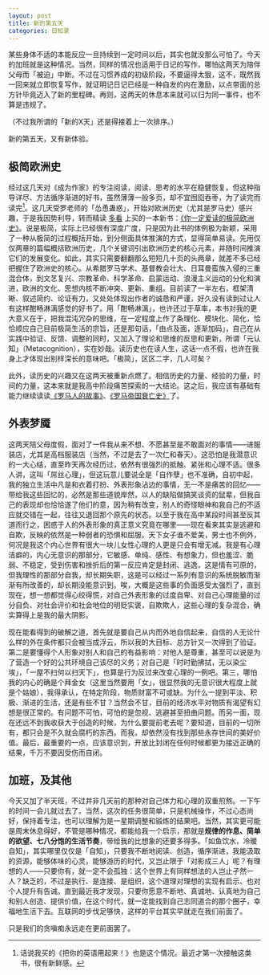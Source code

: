 ```yaml
---
layout: post
title: 新的第五天
categories: 日知录
---
```



某些身体不适的本能反应一旦持续到一定时间以后，其实也就没那么可怕了。今天的加班就是这种情况。当然，同样的情况也适用于日记的写作，哪怕这两天为陪伴父母而「被迫」中断。不过在习惯养成的初级阶段，不要逼得太狠，这不，既然我一回来就立即恢复写作，就证明记日记已经是一种自发的内在激励，以点带面的总方针毕竟迈入了新的里程碑。再则，这两天的休息本来就可以归为同一事件，也不算是违规了。

（不过我所谓的「新的X天」还是得接着上一次排序。）

新的第五天，又有新体验。

## 极简欧洲史
经过这几天对《成为作家》的专注阅读，阅读、思考的水平在稳健恢复。但这种指导详尽、方法循序渐进的好书，虽然薄薄一般多页，却不宜囫囵吞枣，为了读完而读完[^1]。这几天受罗老师的「怂恿蛊惑」，开始对欧洲历史（尤其是罗马史）感兴趣，于是我因势利导，转而精读 [多看](http://www.duokan.com) 上买的一本新书：[《你一定爱读的极简欧洲史》](http://book.douban.com/subject/5366248/)。说是极简，实际上已经很有深度广度，只是因为此书的体例极为新颖，采用了一种从极简的过程概括开始，到分侧面具体推演的方式，显得简单易读。先用仅仅两章的篇幅概括欧洲历史，几个关键词引出欧洲历史的核心元素，并随时间推演它们的发展变化。如此，其实只需要翻翻那么短短几十页的头两章，就差不多已经把握住了欧洲史的核心。从希腊罗马学术、基督教会壮大、日耳曼蛮族入侵的三重混合体，到文艺复兴、宗教革命、科学革命、启蒙运动、浪漫主义运动的分化和演进，欧洲的文化、思想内核不断冲突、更新、重组。目前读了一半左右，框架清晰、叙述简约、论证有力，又处处体现出作者的诚恳和严谨，好久没有读到过让人有这样酣畅淋漓感觉的好书了。用「酣畅淋漓」，也许还过于草率，本书对我的更大意义在于，把我混沌冗杂的思维，在一定程度上作了条理化、模块化、简化，恰恰顺应自己目前极简生活的宗旨，还是那句话，「由点及面，逐渐加码」，自己在从实践中验证、反馈、调整的同时，又加入了理论和思维的反思和更新，所谓「元认知」（Metacognition），实在妙哉。读历史也在读人生，这话一点不假，也许在我身上才体现出别样深长的意味吧。「极简」，区区二字，几人可矣？

[^1]: 话说我买的《把你的英语用起来！》也是这个情况。最近才第一次接触这类书，很有新鲜感。

此外，读历史的兴趣又在这两天被重新点燃了。相信历史的力量、经验的力量，时间的力量，这本来就是我高中阶段痛苦探索的一大结论。这之后，我应该有基础有能力继续读读[《罗马人的故事》](http://book.douban.com/series/10524)、[《罗马帝国衰亡史》](http://book.douban.com/series/1417)了。

## 外表梦魇
这两天陪父母度假，面对了一件我从来不想、不愿甚至是不敢面对的事情——进服装店，尤其是高档服装店（当然，不过是去了一次仁和春天）。这恐怕是我潜意识的一大心结，直至昨天再次经历过，依然有很强烈的抵触、紧张和心理不适。很多人讲，这叫「屌丝心理」，但这玩意儿要说全是「自作孽」也不准确，自初中起，我的独立生活中凡是和衣着打扮、外表形象沾边的事情，无一不是痛苦的回忆——带给我这些回忆的，必然是那些道貌岸然，以人的缺陷做搞笑谈资的鼠辈，但我自己的表现却也恰恰遂了他们的意，因为稍有改变，别人的奇怪眼神和我自己的不适应就交错在一起，往往又退回那个原先的状态。以至于我在高中某段时间甚至反其道而行之，困惑于人的外表形象的真正意义究竟在哪里——现在看来其实是逃避和自欺，反映的依然是一种弱者的恐惧和屈服。天下女子谁不爱美，男士也不例外，何况是我这个内心世界有很大一块儿女性心理的人更是只会有增无减。我是有心理洁癖的，内心无意识的那部分，它敏感、单纯、感性、有想象力，但也羞涩、脆弱、不稳定，受到伤害和挫折后的第一反应肯定是封闭、逃逸，这是情有可原的，但我理性的那部分自我，却长期失职，这是可以经过一系列有意识的系统脱敏而渐渐有所改善的，却长期没能意识到。唉，大概是这些事的负面感受太强烈了，直到现在，想一想都觉得心绞得慌，对自己外表形象的过度自卑、对自己心理能量的过分自负、对社会评价和社会地位的明贬实褒，自欺欺人，这些心理的复杂混合，确实算得上是我的最大阴影。

现在能看得到的破解之道，首先就是要自己从内而外地自信起来，自信的人无论什么样的外在条件都只会被当成浮云，所以我的大目标、总方针又一次得到了验证。第二是要懂得个人形象对别人和自己的有益影响：对他人是尊重，甚至可以说是为了营造一个好的公共环境自己该尽的义务；对自己是「时时勤拂拭，无以染尘埃」，「一屋不扫何以扫天下」，也算是行为反过来改变心理的一例吧。第三，哪怕我的内心的确是个拜金女（这里当然要用「女」，很显然我的无意识很大程度上就是个姑娘），我得承认，在特定阶段，物质财富不可或缺。为什么一提到平淡、积极、渐进的生活，还是有些不甘？当然会不甘，目前的经济水平对物质有渴望有幻想是很正常的。有问题不可怕，可怕的是忽视、逃避甚至扭曲问题。而另一面，现在还远不到我收获大于创造的时候，为什么要提前老去呢？要知道，目前的一切所有，都只会是不久就会腐朽的东西。而我，却依然没有找到那些永存世间的美好价值。最后，最重要的一点，应该意识到，开放比封闭在任何时候都更为接近正确的结果，千万不要因受伤而自闭。

## 加班，及其他
今天又加了半天班，不过并非几天前的那种对自己体力和心理的双重煎熬。一下午的时间一会儿就过去了。当然，这次的任务很简单，只是机械操作，不过心态尚好，保持着专注，也可以理解为是一星期调整和锻炼的结果吧。当然，其实更可能是周末休息得好，不管是哪种情况，都能给我一个启示，那就是**规律的作息、简单的欲望、七八分饱的生活节奏**，带给我的比想象的还要多得多。「如鱼饮水，冷暖自知」，其实哪里仅仅是「自知」，只要我不断地阅读、创造，循序渐进，我能汲取的资源，能够体味的心灵，能够游历的时代，又岂止限于「对影成三人」呢？有理想的人——只要你有，就一定不会孤独：这个世界上有同样想法的人岂止孑然一人？缺乏的，不过是执行、是连接、是组织，这个道理对理想的实现有启示、也对个人提升有告诫。直到最近我才发现，只要你愿意不断地、真诚地、认真地为自己和别人创造、提供价值，在这个时代，就一定能找到自己志同道合的那个圈子，幸福地生活下去。互联网的步伐足够快，这样的平台其实早就走在我们前面了。

只是我们的贪嗔痴永远走在更前面罢了。
